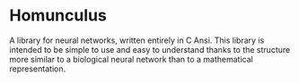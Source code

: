 # Homunculus
A library for neural networks, written entirely in C Ansi. This library is intended to be simple to use and easy to understand thanks to the structure more similar to a biological neural network than to a mathematical representation.
